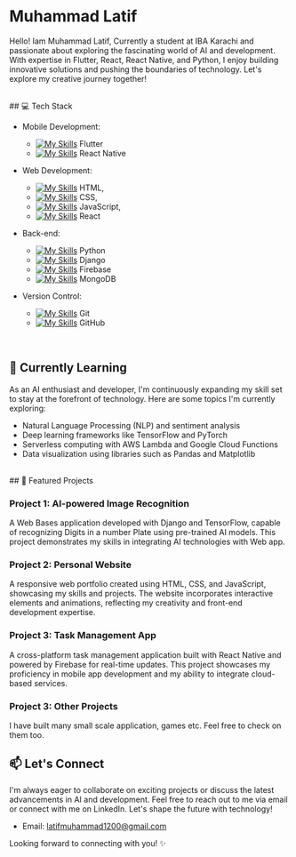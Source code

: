 # Muhammad Latif
Hello! Iam Muhammad Latif, Currently a student at IBA Karachi and passionate about exploring the fascinating world of AI and development.
With expertise in Flutter, React, React Native, and Python, I enjoy building innovative solutions and pushing the boundaries of technology. Let's explore my creative journey together!

<br>
## 💻 Tech Stack

- Mobile Development: 
  - [![My Skills](https://skillicons.dev/icons?i=flutter)](https://skillicons.dev) Flutter
  -  [![My Skills](https://skillicons.dev/icons?i=react)](https://skillicons.dev) React Native
  
- Web Development:
  -  [![My Skills](https://skillicons.dev/icons?i=html)](https://skillicons.dev) HTML,
  -  [![My Skills](https://skillicons.dev/icons?i=css)](https://skillicons.dev) CSS,
  -   [![My Skills](https://skillicons.dev/icons?i=js)](https://skillicons.dev) JavaScript, 
  -   [![My Skills](https://skillicons.dev/icons?i=react)](https://skillicons.dev) React
  
- Back-end:
  -  [![My Skills](https://skillicons.dev/icons?i=python)](https://skillicons.dev) Python
  -  [![My Skills](https://skillicons.dev/icons?i=html)](https://skillicons.dev) Django
  -    [![My Skills](https://skillicons.dev/icons?i=firebase)](https://skillicons.dev) Firebase
  -  [![My Skills](https://skillicons.dev/icons?i=mongodb)](https://skillicons.dev)  MongoDB
  
- Version Control: 
  -  [![My Skills](https://skillicons.dev/icons?i=git)](https://skillicons.dev) Git
  -   [![My Skills](https://skillicons.dev/icons?i=github)](https://skillicons.dev) GitHub

<br>

## 🌱 Currently Learning

As an AI enthusiast and developer, I'm continuously expanding my skill set to stay at the forefront of technology. Here are some topics I'm currently exploring:

- Natural Language Processing (NLP) and sentiment analysis
- Deep learning frameworks like TensorFlow and PyTorch
- Serverless computing with AWS Lambda and Google Cloud Functions
- Data visualization using libraries such as Pandas and Matplotlib

<br>
## 🔭 Featured Projects

### Project 1: AI-powered Image Recognition

  A Web Bases application developed with Django and TensorFlow, capable of recognizing Digits in a number Plate using pre-trained AI models. This project demonstrates my skills in integrating AI technologies with Web app.

### Project 2: Personal Website

  A responsive web portfolio created using HTML, CSS, and JavaScript, showcasing my skills and projects. The website incorporates interactive elements and animations, reflecting my creativity and front-end development expertise.

### Project 3: Task Management App

  A cross-platform task management application built with React Native and powered by Firebase for real-time updates. This project showcases my proficiency in mobile app development and my ability to integrate cloud-based services.

### Project 3: Other  Projects

  I have built many small scale application, games etc. Feel free to check on them too.

## 📫 Let's Connect

  I'm always eager to collaborate on exciting projects or discuss the latest advancements in AI and development. Feel free to reach out to me via email or connect with me on LinkedIn. Let's shape the future with technology!

- Email: [latifmuhammad1200@gmail.com](latifmuhammad1200@gmail.com)
<!--- LinkedIn: [Your LinkedIn Profile](https://www.linkedin.com/in/your-profile)
-->
Looking forward to connecting with you! ✨

<!--
**latif-muhammad/latif-muhammad** is a ✨ _special_ ✨ repository because its `README.md` (this file) appears on your GitHub profile.

Here are some ideas to get you started:

- 🔭 I’m currently working on ...
- 🌱 I’m currently learning ...
- 👯 I’m looking to collaborate on ...
- 🤔 I’m looking for help with ...
- 💬 Ask me about ...
- 📫 How to reach me: ...
- 😄 Pronouns: ...
- ⚡ Fun fact: ...
-->
